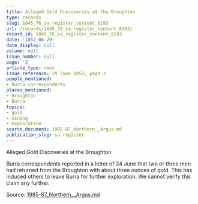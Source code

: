 ```yaml
---
title: Alleged Gold Discoveries at the Broughton
type: records
slug: 1845_76_sa_register_content_8193
url: /records/1845_76_sa_register_content_8193/
record_id: 1845_76_sa_register_content_8193
date: '1852-06-29'
date_display: null
volume: null
issue_number: null
page: '3'
article_type: news
issue_reference: 29 June 1852, page 3
people_mentioned:
- Burra correspondents
places_mentioned:
- Broughton
- Burra
topics:
- gold
- mining
- exploration
source_document: 1985-87_Northern__Argus.md
publication_slug: sa-register
---
```


Alleged Gold Discoveries at the Broughton

Burra correspondents reported in a letter of 24 June that two or three men had returned from the Broughton with about three ounces of gold.   This has induced others to leave Burra for further exploration.  We cannot verify this claim any further.

Source: [1985-87_Northern__Argus.md](/downloads/markdown/1985-87_Northern__Argus.md)
